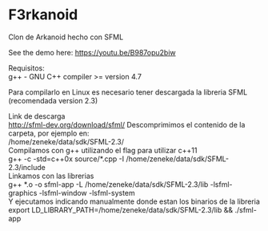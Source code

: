 F3rkanoid
=========

Clon de Arkanoid hecho con SFML

See the demo here:
https://youtu.be/B987opu2biw

Requisitos:  
g++ - GNU C++ compiler >= version 4.7

Para compilarlo en Linux es necesario tener descargada la libreria SFML (recomendada version 2.3)

Link de descarga  
http://sfml-dev.org/download/sfml/
Descomprimimos el contenido de la carpeta, por ejemplo en:  
/home/zeneke/data/sdk/SFML-2.3/  
Compilamos con g++ utilizando el flag para utilizar c++11  
g++ -c -std=c++0x source/*.cpp -I /home/zeneke/data/sdk/SFML-2.3/include  
Linkamos con las librerias  
g++ *.o -o sfml-app -L /home/zeneke/data/sdk/SFML-2.3/lib -lsfml-graphics -lsfml-window -lsfml-system  
Y ejecutamos indicando manualmente donde estan los binarios de la libreria  
export LD_LIBRARY_PATH=/home/zeneke/data/sdk/SFML-2.3/lib && ./sfml-app  

